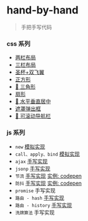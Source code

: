 # hand-by-hand

> 手把手写代码

### css 系列

-   [两栏布局](https://lebronjs.github.io/hand-by-hand/css/两栏布局.html)
-   [三栏布局](https://lebronjs.github.io/hand-by-hand/css/三栏布局.html)
-   [圣杯+双飞翼](https://lebronjs.github.io/hand-by-hand/css/圣杯+双飞翼.html)
-   [正方形](https://lebronjs.github.io/hand-by-hand/css/正方形.html)
-   [📌 三角形](https://lebronjs.github.io/hand-by-hand/css/三角形.html)
-   [扇形](https://lebronjs.github.io/hand-by-hand/css/扇形.html)
-   [📌 水平垂直居中](https://lebronjs.github.io/hand-by-hand/css/水平垂直居中.html)
-   [遮罩弹出框](https://lebronjs.github.io/hand-by-hand/css/弹出框.html)
-   [📌 可滚动导航栏](https://lebronjs.github.io/hand-by-hand/css/导航栏.html)

### js 系列

-   `new` [模拟实现](https://github.com/lebronjs/hand-by-hand/blob/master/js/_new.js)
-   `call、apply、bind` [模拟实现](https://github.com/lebronjs/hand-by-hand/blob/master/js/_call_apply_bind.js)
-   `ajax` [手写实现](https://github.com/lebronjs/hand-by-hand/blob/master/js/_ajax.js)
-   `jsonp` [手写实现](https://github.com/lebronjs/hand-by-hand/blob/master/js/_jsonp.js)
-   `节流` [手写实现](https://github.com/lebronjs/hand-by-hand/blob/master/js/_debounce.js) [实例: codepen](https://codepen.io/xuge/pen/NWxdWRx)
-   `防抖` [手写实现](https://github.com/lebronjs/hand-by-hand/blob/master/js/_throttle.js) [实例: codepen](https://codepen.io/xuge/pen/LYGbVqB)
-   `promise` 手写实现
-   `路由 - hash` [手写实现](https://lebronjs.github.io/hand-by-hand/js/hash_route.html)
-   `路由 - history` [手写实现](https://lebronjs.github.io/hand-by-hand/js/history_route.html)
-   `洗牌算法` 手写实现
